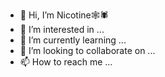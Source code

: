 - 👋 Hi, I’m​ Nicotine🕸️🕷️
- 👀 I’m interested in ...
- 🌱 I’m currently learning ...
- 💞️ I’m looking to collaborate on ...
- 📫 How to reach me ...

<!---
leelawadeelookwa/leelawadeelookwa is a ✨ special ✨ repository because its `README.md` (this file) appears on your GitHub profile.
You can click the Preview link to take a look at your changes.
--->
